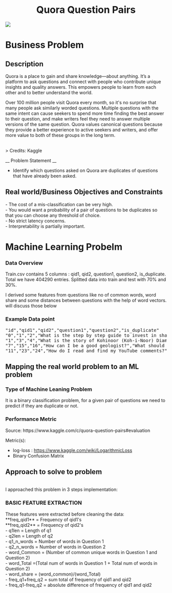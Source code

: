 <h1 style="text-align:center;font-size:30px;" > Quora Question Pairs </h1>
<img src  = 'https://www.learnopencv.com/wp-content/uploads/2018/12/Quora-Post-Image.jpg'>

<h1> Business Problem </h1>
<h2> Description </h2>
<p>Quora is a place to gain and share knowledge—about anything. It’s a platform to ask questions and connect with people who contribute unique insights and quality answers. This empowers people to learn from each other and to better understand the world.</p>
<p>
Over 100 million people visit Quora every month, so it's no surprise that many people ask similarly worded questions. Multiple questions with the same intent can cause seekers to spend more time finding the best answer to their question, and make writers feel they need to answer multiple versions of the same question. Quora values canonical questions because they provide a better experience to active seekers and writers, and offer more value to both of these groups in the long term.
</p>
<br>
> Credits: Kaggle 
</p>

__ Problem Statement __
- Identify which questions asked on Quora are duplicates of questions that have already been asked. 

<h2> Real world/Business Objectives and Constraints </h2>
- The cost of a mis-classification can be very high.</br>
- You would want a probability of a pair of questions to be duplicates so that you can choose any threshold of choice.</br>
- No strict latency concerns.</br>
- Interpretability is partially important.</br>

<h1> Machine Learning Probelm </h1>
<h3> Data Overview </h3>
<p> 
Train.csv contains 5 columns : qid1, qid2, question1, question2, is_duplicate. Total we have 404290 entries. Splitted data into train and test with 70% and 30%.

I derived some features from questions like no of common words, word share and some distances between questions with the help of word vectors. will discuss those below
</p>
<h3> Example Data point </h3>

<pre>
"id","qid1","qid2","question1","question2","is_duplicate"
"0","1","2","What is the step by step guide to invest in share market in india?","What is the step by step guide to invest in share market?","0"
"1","3","4","What is the story of Kohinoor (Koh-i-Noor) Diamond?","What would happen if the Indian government stole the Kohinoor (Koh-i-Noor) diamond back?","0"
"7","15","16","How can I be a good geologist?","What should I do to be a great geologist?","1"
"11","23","24","How do I read and find my YouTube comments?","How can I see all my Youtube comments?","1"
</pre>

<h2> Mapping the real world problem to an ML problem </h2>
<h3> Type of Machine Leaning Problem </h3>
<p> It is a binary classification problem, for a given pair of questions we need to predict if they are duplicate or not. </p>

<h3> Performance Metric </h3>
Source: https://www.kaggle.com/c/quora-question-pairs#evaluation

Metric(s): 
* log-loss : https://www.kaggle.com/wiki/LogarithmicLoss
* Binary Confusion Matrix

<h2> Approach to solve to problem</h2>
<br>I approached this problem in 3 steps implementation:</br>

<h3> BASIC FEATURE EXTRACTION</h3>
These features were extracted before cleaning the data:
<br>
 **freq_qid1** = Frequency of qid1's
 <br>
 **freq_qid2** = Frequency of qid2's </br>
 - q1len = Length of q1</br>
 - q2len = Length of q2</br>
 - q1_n_words = Number of words in Question 1</br>
 - q2_n_words = Number of words in Question 2</br>
 - word_Common = (Number of common unique words in Question 1 and Question 2)</br>
 - word_Total =(Total num of words in Question 1 + Total num of words in Question 2)</br>
 - word_share = (word_common)/(word_Total)</br>
 - freq_q1+freq_q2 = sum total of frequency of qid1 and qid2 </br>
 - freq_q1-freq_q2 = absolute difference of frequency of qid1 and qid2 </br>

